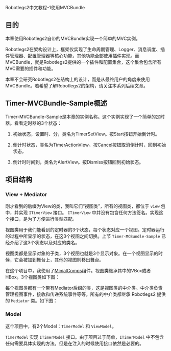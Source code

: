 Robotlegs2中文教程-1使用MVCBundle

## 目的

本章使用Robotlegs2自带的MVCBundle实现一个简单的MVC实例。

Robotlegs2在架构设计上，框架仅实现了生命周期管理、Logger、消息调度、插件管理器、配置管理器等核心功能，其他功能全部使用插件实现。而MVCBundle，就是Robotlegs2提供的一个插件和配置集合，这个集合包含所有MVC需要的插件和功能。

本章不会研究Robotlegs2在结构上的设计，而是从最终用户的角度来使用MVCBundle。若希望了解Robotlegs2的架构，请关注本系列后续文章。

## Timer-MVCBundle-Sample概述

Timer-MVCBundle-Sample是本章的实例名称。这个实例实现了一个简单的定时器。看看定时器的3个状态：

1. 初始状态，设置时、分，类名为TimerSetView。按Start按钮开始倒计时。

2. 倒计时状态，类名为TimerActionView。按Cancel按钮取消倒计时，回到初始状态。

3. 倒计时时间到，类名为AlertView。按Dismiss按钮回到初始状态。

## 项目结构

### View + Mediator

刚才看到的后缀为View的类，我叫它们“视图类”，所有的视图类，都位于 `view` 包中，并实现 `ITimerView` 接口。 `ITimerView` 中并没有包含任何方法签名。实现这个接口，是为了方便进行类型匹配。

视图类用于我们能看到的定时器的3个状态，每个状态对应一个视图。定时器运行的过程中所显示的状态，在这3个视图之间切换。上节 `Timer-MCBundle-Sample` 已经介绍了这3个状态以及对应的类名。

视图类都是显示对象的子类，3个视图也就是3个显示对象。在一个视图显示的时候，它会被加到舞台上，其他的视图则移出舞台。

在这个项目中，我使用了[MinialComps](http://www.minimalcomps.com/)组件。视图类继承其中的VBox或者HBox。3个视图类如下图：

每个视图类都有一个带有Mediator后缀的类，这是视图类的中介类。中介类负责管理视图事件，接收和传递系统事件等等。所有的中介类都继承 Robotlegs2 提供的 `Mediator` 类。如下图：

### Model

这个项目中，有2个Model：`TimerModel` 和 `ViewModel`。

`TimerModel` 实现 `ITimerModel` 接口。由于项目过于简单，`ITimerModel` 中不包含任何需要具体实现的方法。但是在注入的时候使用接口依然是必要的。
